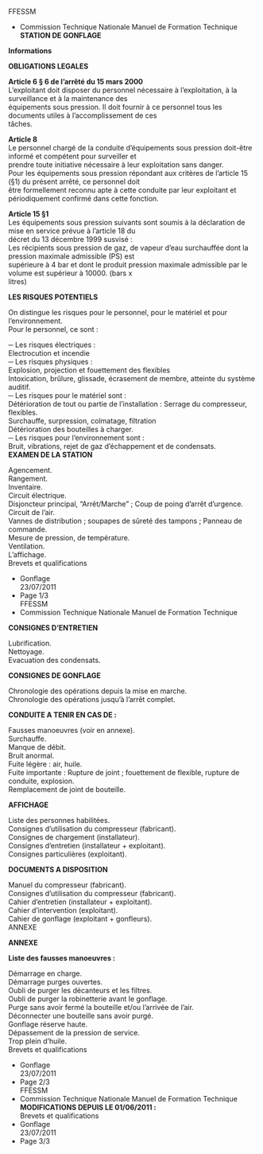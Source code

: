 FFESSM  
  - Commission Technique Nationale  Manuel de Formation Technique  
  **STATION DE GONFLAGE**  
    
  **Informations**  

**OBLIGATIONS LEGALES**  


**Article 6 § 6 de l’arrêté du 15 mars 2000**  
L’exploitant  doit  disposer  du  personnel  nécessaire  à  l’exploitation,  à  la  surveillance  et  à  la  maintenance  des  
équipements  sous  pression.  Il  doit  fournir  à  ce  personnel  tous  les  documents  utiles  à  l’accomplissement  de  ces  
tâches.  

**Article 8**  
Le personnel chargé de la conduite d’équipements sous pression doit-être informé et compétent pour surveiller et  
prendre toute initiative nécessaire à leur exploitation sans danger.  
Pour les équipements sous pression répondant aux critères de l’article 15 (§1) du présent arrêté, ce personnel doit  
être formellement reconnu apte à cette conduite par leur exploitant et périodiquement confirmé dans cette fonction.  

**Article 15 §1**  
Les équipements sous pression suivants sont soumis à la déclaration de mise en service prévue à l’article 18 du  
décret du 13 décembre 1999 susvisé :  
Les récipients sous pression de gaz, de vapeur d’eau surchauffée dont la pression maximale admissible (PS) est  
supérieure à 4 bar et dont le produit pression maximale admissible par le volume est supérieur à 10000. (bars x  
litres)  


**LES RISQUES POTENTIELS**  

On distingue les risques pour le personnel, pour le matériel et pour l’environnement.  
Pour le personnel, ce sont :  




─  Les risques électriques :  
Electrocution et incendie  
─  Les risques physiques :  
Explosion, projection et fouettement des flexibles  
Intoxication, brûlure, glissade, écrasement de membre, atteinte du système auditif.  
─  Les risques pour le matériel sont :  
Détérioration de tout ou partie de l’installation : Serrage du compresseur, flexibles.  
Surchauffe, surpression, colmatage, filtration  
Détérioration des bouteilles à charger.  
─  Les risques pour l’environnement sont :  
Bruit, vibrations, rejet de gaz d’échappement et de condensats.  
**EXAMEN DE LA STATION**  

Agencement.  
Rangement.  
Inventaire.  
Circuit électrique.  
Disjoncteur principal, “Arrêt/Marche” ; Coup de poing d’arrêt d’urgence.  
Circuit de l’air.  
Vannes de distribution ; soupapes de sûreté des tampons ; Panneau de commande.  
Mesure de pression, de température.  
Ventilation.  
L’affichage.  
Brevets et qualifications  
  - Gonflage  
  23/07/2011  
  - Page 1/3  
FFESSM  
  - Commission Technique Nationale  Manuel de Formation Technique  

**CONSIGNES D’ENTRETIEN**  

Lubrification.  
Nettoyage.  
Evacuation des condensats.  


**CONSIGNES DE GONFLAGE**  

Chronologie des opérations depuis la mise en marche.  
Chronologie des opérations jusqu’à l’arrêt complet.  


**CONDUITE A TENIR EN CAS DE :**  

Fausses manoeuvres (voir en annexe).  
Surchauffe.  
Manque de débit.  
Bruit anormal.  
Fuite légère : air, huile.  
Fuite importante : Rupture de joint ; fouettement de flexible, rupture de conduite, explosion.  
Remplacement de joint de bouteille.  


**AFFICHAGE**  

Liste des personnes habilitées.  
Consignes d’utilisation du compresseur (fabricant).  
Consignes de chargement (installateur).  
Consignes d’entretien (installateur + exploitant).  
Consignes particulières (exploitant).  


**DOCUMENTS A DISPOSITION**  

Manuel du compresseur (fabricant).  
Consignes d’utilisation du compresseur (fabricant).  
Cahier d’entretien (installateur + exploitant).  
Cahier d’intervention (exploitant).  
Cahier de gonflage (exploitant + gonfleurs).  
ANNEXE  



  **ANNEXE**  


**Liste des fausses manoeuvres :**  

Démarrage en charge.  
Démarrage purges ouvertes.  
Oubli de purger les décanteurs et les filtres.  
Oubli de purger la robinetterie avant le gonflage.  
Purge sans avoir fermé la bouteille et/ou l’arrivée de l’air.  
Déconnecter une bouteille sans avoir purgé.  
Gonflage réserve haute.  
Dépassement de la pression de service.  
Trop plein d’huile.  
Brevets et qualifications  
  - Gonflage  
  23/07/2011  
  - Page 2/3  
FFESSM  
  - Commission Technique Nationale  Manuel de Formation Technique  
  **MODIFICATIONS DEPUIS LE 01/06/2011 :**  
Brevets et qualifications  
  - Gonflage  
  23/07/2011  
  - Page 3/3  




